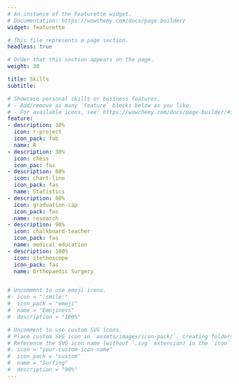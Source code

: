 ```yaml
---
# An instance of the Featurette widget.
# Documentation: https://wowchemy.com/docs/page-builder/
widget: featurette

# This file represents a page section.
headless: true

# Order that this section appears on the page.
weight: 30

title: Skills
subtitle:

# Showcase personal skills or business features.
# - Add/remove as many `feature` blocks below as you like.
# - For available icons, see: https://wowchemy.com/docs/page-builder/#icons
feature:
- description: 10%
  icon: r-project
  icon_pack: fab
  name: R
- description: 30%
  icon: chess
  icon_pac: fas
- description: 80%
  icon: chart-line
  icon_pack: fas
  name: Statistics
- description: 80%
  icon: graduation-cap
  icon_pack: fas
  name: research
- description: 90%
  icon: chalkboard-teacher
  icon_pack: fas
  name: medical education
- description: 100%
  icon: stethoscope
  icon_pack: fas
  name: Orthopaedic Surgery 


# Uncomment to use emoji icons.
#- icon = ":smile:"
#  icon_pack = "emoji"
#  name = "Emojiness"
#  description = "100%"  

# Uncomment to use custom SVG icons.
# Place custom SVG icon in `assets/images/icon-pack/`, creating folders if necessary.
# Reference the SVG icon name (without `.svg` extension) in the `icon` field.
#- icon = "your-custom-icon-name"
#  icon_pack = "custom"
#  name = "Surfing"
#  description = "90%"
---
```

